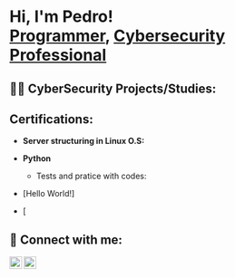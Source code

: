 <h1>Hi, I'm Pedro! <br/><a href="https://github.com/PedoroTororo">Programmer</a>, <a href="https://www.linkedin.com/in/pedro-henrique-de-lima-costa-71a0b7289">Cybersecurity Professional</a>

<h2>👨‍💻 CyberSecurity Projects/Studies:</h2>

<h2> Certifications:</h2>

- <b> Server structuring in Linux O.S: </b>
  
- <b>Python</b>
  - <c> Tests and pratice with codes:
- [Hello World!]
- [

<h2> 🤳 Connect with me:</h2>

[<img align="left" alt="Pedro Henrique | LinkedIn" width="22px" src="https://cdn.jsdelivr.net/npm/simple-icons@v3/icons/linkedin.svg" />][linkedin]
[<img align="left" alt="Pedro Henrique | Instagram" width="22px" src="https://cdn.jsdelivr.net/npm/simple-icons@v3/icons/instagram.svg" />][instagram]

[instagram]: https://www.instagram.com/pedro_henriqueee8
[linkedin]: https://www.linkedin.com/in/pedro-henrique-de-lima-costa-71a0b7289

<!--
**joshmadakor1/joshmadakor1** is a ✨ _special_ ✨ repository because its `README.md` (this file) appears on your GitHub profile.

Here are some ideas to get you started:

- 🔭 I’m currently working on ...
- 🌱 I’m currently learning ...
- 👯 I’m looking to collaborate on ...
- 🤔 I’m looking for help with ...
- 💬 Ask me about ...
- 📫 How to reach me: ...
- 😄 Pronouns: ...
- ⚡ Fun fact: ...
-->
